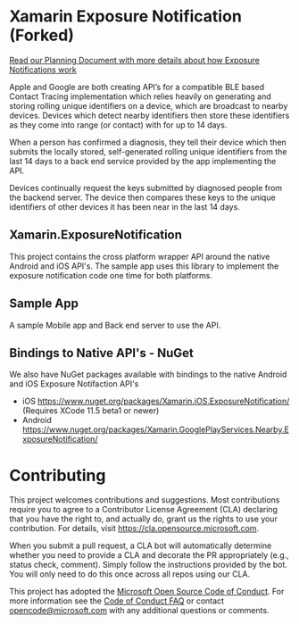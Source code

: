
# Xamarin Exposure Notification (Forked)

[Read our Planning Document with more details about how Exposure Notifications work](https://github.com/xamarin/xamarin.exposurenotification/blob/master/Exposure%20Notification%20Planning.pdf)

Apple and Google are both creating API’s for a compatible BLE based Contact Tracing implementation which relies heavily on generating and storing rolling unique identifiers on a device, which are broadcast to nearby devices.  Devices which detect nearby identifiers then store these identifiers as they come into range (or contact) with for up to 14 days.

When a person has confirmed a diagnosis, they tell their device which then submits the locally stored, self-generated rolling unique identifiers from the last 14 days to a back end service provided by the app implementing the API.

Devices continually request the keys submitted by diagnosed people from the backend server.  The device then compares these keys to the unique identifiers of other devices it has been near in the last 14 days.

## Xamarin.ExposureNotification

This project contains the cross platform wrapper API around the native Android and iOS API's.  The sample app uses this library to implement the exposure notification code one time for both platforms.

## Sample App

A sample Mobile app and Back end server to use the API.

## Bindings to Native API's - NuGet

We also have NuGet packages available with bindings to the native Android and iOS Exposure Notifaction API's

 - iOS https://www.nuget.org/packages/Xamarin.iOS.ExposureNotification/ (Requires XCode 11.5 beta1 or newer)
 - Android https://www.nuget.org/packages/Xamarin.GooglePlayServices.Nearby.ExposureNotification/

# Contributing

This project welcomes contributions and suggestions.  Most contributions require you to agree to a
Contributor License Agreement (CLA) declaring that you have the right to, and actually do, grant us
the rights to use your contribution. For details, visit https://cla.opensource.microsoft.com.

When you submit a pull request, a CLA bot will automatically determine whether you need to provide
a CLA and decorate the PR appropriately (e.g., status check, comment). Simply follow the instructions
provided by the bot. You will only need to do this once across all repos using our CLA.

This project has adopted the [Microsoft Open Source Code of Conduct](https://opensource.microsoft.com/codeofconduct/).
For more information see the [Code of Conduct FAQ](https://opensource.microsoft.com/codeofconduct/faq/) or
contact [opencode@microsoft.com](mailto:opencode@microsoft.com) with any additional questions or comments.
